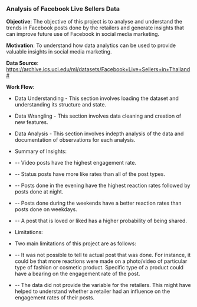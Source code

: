 
### Analysis of Facebook Live Sellers Data

__Objective__: The objective of this project is to analyse and understand the trends in Facebook posts done by the retailers and generate insights that can improve future use of Facebook in social media marketing.

__Motivation__: To understand how data analytics can be used to provide valuable insights in social media marketing.

__Data Source__: https://archive.ics.uci.edu/ml/datasets/Facebook+Live+Sellers+in+Thailand#

__Work Flow__:

- Data Understanding - This section involves loading the dataset and understanding its structure and state.
- Data Wrangling - This section involves data cleaning and creation of new features.
- Data Analysis - This section involves indepth analysis of the data and documentation of observations for each analysis.
- Summary of Insights: 
- -- Video posts have the highest engagement rate.
- -- Status posts have more like rates than all of the post types.
- -- Posts done in the evening have the highest reaction rates followed by posts done at night.
- -- Posts done during the weekends have a better reaction rates than posts done on weekdays.
- -- A post that is loved or liked has a higher probability of being shared.

- Limitations:
- Two main limitations of this project are as follows:

- -- It was not possible to tell te actual post that was done. For instance, it could be that more reactions were made on a photo/video of particular type of fashion or cosmetic product. Specific type of a product could have a bearing on the engagement rate of the post.
- -- The data did not provide the variable for the retailers. This might have helped to understand whether a retailer had an influence on the engagement rates of their posts.
